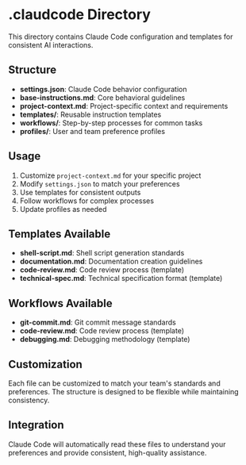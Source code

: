 # .claudcode Directory

This directory contains Claude Code configuration and templates for consistent AI interactions.

## Structure
- **settings.json**: Claude Code behavior configuration
- **base-instructions.md**: Core behavioral guidelines
- **project-context.md**: Project-specific context and requirements
- **templates/**: Reusable instruction templates
- **workflows/**: Step-by-step processes for common tasks
- **profiles/**: User and team preference profiles

## Usage
1. Customize `project-context.md` for your specific project
2. Modify `settings.json` to match your preferences
3. Use templates for consistent outputs
4. Follow workflows for complex processes
5. Update profiles as needed

## Templates Available
- **shell-script.md**: Shell script generation standards
- **documentation.md**: Documentation creation guidelines
- **code-review.md**: Code review process (template)
- **technical-spec.md**: Technical specification format (template)

## Workflows Available
- **git-commit.md**: Git commit message standards
- **code-review.md**: Code review process (template)
- **debugging.md**: Debugging methodology (template)

## Customization
Each file can be customized to match your team's standards and preferences. The structure is designed to be flexible while maintaining consistency.

## Integration
Claude Code will automatically read these files to understand your preferences and provide consistent, high-quality assistance.